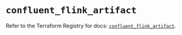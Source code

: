 # `confluent_flink_artifact`

Refer to the Terraform Registry for docs: [`confluent_flink_artifact`](https://registry.terraform.io/providers/confluentinc/confluent/2.10.0/docs/resources/flink_artifact).
